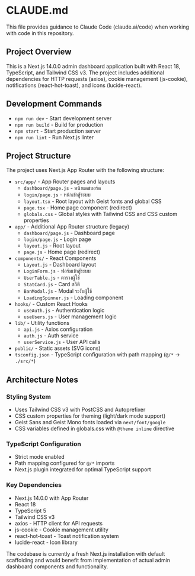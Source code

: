 # CLAUDE.md

This file provides guidance to Claude Code (claude.ai/code) when working with code in this repository.

## Project Overview

This is a Next.js 14.0.0 admin dashboard application built with React 18, TypeScript, and Tailwind CSS v3. The project includes additional dependencies for HTTP requests (axios), cookie management (js-cookie), notifications (react-hot-toast), and icons (lucide-react).

## Development Commands

- `npm run dev` - Start development server
- `npm run build` - Build for production
- `npm start` - Start production server
- `npm run lint` - Run Next.js linter

## Project Structure

The project uses Next.js App Router with the following structure:

- `src/app/` - App Router pages and layouts
  - `dashboard/page.js` - หน้าแดชบอร์ด
  - `login/page.js` - หน้าเข้าสู่ระบบ
  - `layout.tsx` - Root layout with Geist fonts and global CSS
  - `page.tsx` - Home page component (redirect)
  - `globals.css` - Global styles with Tailwind CSS and CSS custom properties
- `app/` - Additional App Router structure (legacy)
  - `dashboard/page.js` - Dashboard page
  - `login/page.js` - Login page
  - `layout.js` - Root layout
  - `page.js` - Home page (redirect)
- `components/` - React Components
  - `Layout.js` - Dashboard layout
  - `LoginForm.js` - ฟอร์มเข้าสู่ระบบ
  - `UserTable.js` - ตารางผู้ใช้
  - `StatCard.js` - Card สถิติ
  - `BanModal.js` - Modal ระงับผู้ใช้
  - `LoadingSpinner.js` - Loading component
- `hooks/` - Custom React Hooks
  - `useAuth.js` - Authentication logic
  - `useUsers.js` - User management logic
- `lib/` - Utility functions
  - `api.js` - Axios configuration
  - `auth.js` - Auth service
  - `userService.js` - User API calls
- `public/` - Static assets (SVG icons)
- `tsconfig.json` - TypeScript configuration with path mapping (`@/*` → `./src/*`)

## Architecture Notes

### Styling System
- Uses Tailwind CSS v3 with PostCSS and Autoprefixer
- CSS custom properties for theming (light/dark mode support)
- Geist Sans and Geist Mono fonts loaded via `next/font/google`
- CSS variables defined in globals.css with `@theme inline` directive

### TypeScript Configuration
- Strict mode enabled
- Path mapping configured for `@/*` imports
- Next.js plugin integrated for optimal TypeScript support

### Key Dependencies
- Next.js 14.0.0 with App Router
- React 18
- TypeScript 5
- Tailwind CSS v3
- axios - HTTP client for API requests
- js-cookie - Cookie management utility
- react-hot-toast - Toast notification system
- lucide-react - Icon library

The codebase is currently a fresh Next.js installation with default scaffolding and would benefit from implementation of actual admin dashboard components and functionality.